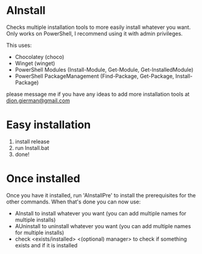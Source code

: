 # AInstall
Checks multiple installation tools to more easily install whatever you want. 
Only works on PowerShell, I recommend using it with admin privileges.

This uses:
- Chocolatey (choco)
- Winget (winget)
- PowerShell Modules (Install-Module, Get-Module, Get-InstalledModule)
- PowerShell PackageManagement (Find-Package, Get-Package, Install-Package)

please message me if you have any ideas to add more installation tools at dion.gierman@gmail.com

# Easy installation
1. install release
2. run Install.bat
3. done!

# Once installed
Once you have it installed, run 'AInstallPre' to install the prerequisites for the other commands.
When that's done you can now use:
- AInstall <name> to install whatever you want (you can add multiple names for multiple installs)
- AUninstall <name> to uninstall whatever you want (you can add multiple names for multiple installs)
- check <exists/installed> <name> <(optional) manager> to check if something exists and if it is installed
